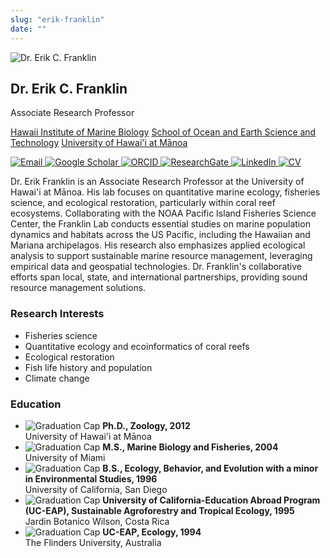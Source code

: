 ```yaml
---
slug: "erik-franklin"
date: ""
---
```

<div class="container">
    <div class="left-column">
        <img src="/images/erik_franklin.jpeg" alt="Dr. Erik C. Franklin" class="img"/>
        <h2>Dr. Erik C. Franklin</h2>
        <div class="role">Associate Research Professor</div>
        <p>
         <a href="https://www.himb.hawaii.edu/">Hawaii Institute of Marine Biology</a> 
         <a href="https://www.soest.hawaii.edu/soestwp/">School of Ocean and Earth Science and Technology</a> 
         <a href="https://manoa.hawaii.edu/">University of Hawai'i at Mānoa</a>
        </p>
        <div class="contact">
            <div class="social-icons">
                <a href="mailto:erik.franklin@hawaii.edu">
                    <img src="/images/email.png" alt="Email" class="social-icon" />
                </a>
                <a href="https://scholar.google.com/citations?user=aPMTCK8AAAAJ&hl=en">
                    <img src="/images/google-scholar.png" alt="Google Scholar" class="social-icon" />
                </a>
                <a href="https://orcid.org/0000-0002-8660-3085">
                    <img src="/images/orcid.png" alt="ORCID" class="social-icon" />
                </a>
                <a href="https://www.researchgate.net/profile/Erik-Franklin">
                    <img src="/images/research-gate.png" alt="ResearchGate" class="social-icon" />
                </a>
                <a href="https://linkedin.com/in/erikfranklin">
                    <img src="/images/linkedin-icon.png" alt="LinkedIn" class="social-icon" />
                </a>
                <a href="/files/FranklinEC_cv.pdf">
                    <img src="/images/CV.png" alt="CV" class="social-icon" />
                </a>
            </div>
        </div>
        <div class="right-column">
            <p>Dr. Erik Franklin is an Associate Research Professor at the University of Hawai'i at Mānoa. His lab focuses on quantitative marine ecology, fisheries science, and ecological restoration, particularly within coral reef ecosystems. Collaborating with the NOAA Pacific Island Fisheries Science Center, the Franklin Lab conducts essential studies on marine population dynamics and habitats across the US Pacific, including the Hawaiian and Mariana archipelagos. His research also emphasizes applied ecological analysis to support sustainable marine resource management, leveraging empirical data and geospatial technologies. Dr. Franklin's collaborative efforts span local, state, and international partnerships, providing sound resource management solutions.</p>
        </div>
    </div>
</div>
<div class="interests-education">
    <div class="interests">
        <h3><strong>Research Interests</strong></h3>
        <ul>
            <li>Fisheries science</li>
            <li>Quantitative ecology and ecoinformatics of coral reefs</li>
            <li>Ecological restoration</li>
            <li>Fish life history and population</li>
            <li>Climate change</li>
        </ul>
    </div>
    <div class="education">
        <h3>Education</h3>
        <ul>
            <li>
                <img src="/images/graduation-cap.png" alt="Graduation Cap" class="graduation-icon" />
                <strong>Ph.D., Zoology, 2012</strong>
                <div class="university">University of Hawai'i at Mānoa</div>
            </li>
            <li>
                <img src="/images/graduation-cap.png" alt="Graduation Cap" class="graduation-icon" /> 
                <strong>M.S., Marine Biology and Fisheries, 2004</strong>
                <div class="university">University of Miami</div>
            </li>
            <li>
                <img src="/images/graduation-cap.png" alt="Graduation Cap" class="graduation-icon" /> 
                <strong>B.S., Ecology, Behavior, and Evolution with a minor in Environmental Studies, 1996</strong>
                <div class="university">University of California, San Diego</div>
            </li>
            <li>
                <img src="/images/graduation-cap.png" alt="Graduation Cap" class="graduation-icon" /> 
                <strong>University of California-Education Abroad Program (UC-EAP), Sustainable Agroforestry and Tropical Ecology, 1995</strong>
                <div class="university">Jardin Botanico Wilson, Costa Rica</div>
            </li>
            <li>
                <img src="/images/graduation-cap.png" alt="Graduation Cap" class="graduation-icon" /> 
                <strong>UC-EAP, Ecology, 1994</strong>
                <div class="university">The Flinders University, Australia</div>
            </li>
        </ul>
    </div>
</div>
